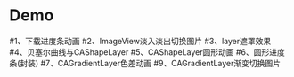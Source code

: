 # Demo
#1、下载进度条动画
#2、ImageView淡入淡出切换图片
#3、layer遮罩效果
#4、贝塞尔曲线与CAShapeLayer
#5、CAShapeLayer圆形动画
#6、圆形进度条(封装)
#7、CAGradientLayer色差动画
#9、CAGradientLayer渐变切换图片
